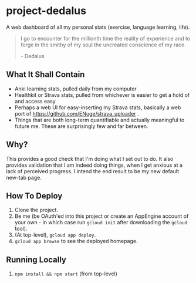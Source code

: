 # project-dedalus
A web dashboard of all my personal stats (exercise, language learning, life).


> I go to encounter for the millionth time the reality of experience and to forge in the smithy of my soul the uncreated conscience of my race.
>
> \- Dedalus

## What It Shall Contain
- Anki learning stats, pulled daily from my computer
- Healthkit or Strava stats, pulled from whichever is easier to get a hold of and access easy
- Perhaps a web UI for easy-inserting my Strava stats, basically a web port of https://github.com/ENuge/strava_uploader .
- Things that are both long-term quantifiable and actually meaningful to future me. These are surprisingly few and far between.

## Why?

This provides a good check that I'm doing what I set out to do. It also provides validation that I am indeed doing things, when I get anxious at a lack of perceived progress. I intend the end result to be my new default new-tab page.

## How To Deploy

1. Clone the project.
2. Be me (be OAuth'ed into this project or create an AppEngine account of your own - in which case run `gcloud init` after downloading the `gcloud` tool).
3. (At top-level), `gcloud app deploy`.
4. `gcloud app browse` to see the deployed homepage.

## Running Locally
1. `npm install && npm start` (from top-level)
